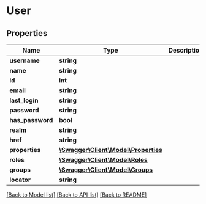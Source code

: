 # User

## Properties
Name | Type | Description | Notes
------------ | ------------- | ------------- | -------------
**username** | **string** |  | [optional] 
**name** | **string** |  | [optional] 
**id** | **int** |  | [optional] 
**email** | **string** |  | [optional] 
**last_login** | **string** |  | [optional] 
**password** | **string** |  | [optional] 
**has_password** | **bool** |  | [optional] 
**realm** | **string** |  | [optional] 
**href** | **string** |  | [optional] 
**properties** | [**\Swagger\Client\Model\Properties**](Properties.md) |  | [optional] 
**roles** | [**\Swagger\Client\Model\Roles**](Roles.md) |  | [optional] 
**groups** | [**\Swagger\Client\Model\Groups**](Groups.md) |  | [optional] 
**locator** | **string** |  | [optional] 

[[Back to Model list]](../README.md#documentation-for-models) [[Back to API list]](../README.md#documentation-for-api-endpoints) [[Back to README]](../README.md)


